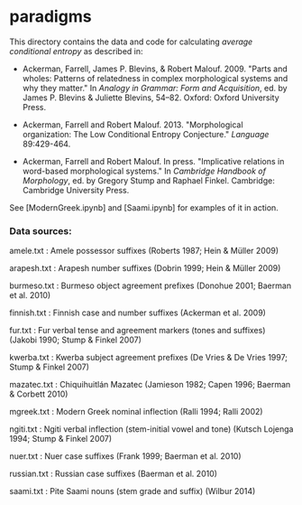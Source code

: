paradigms
=========

This directory contains the data and code for calculating *average conditional entropy* as described in:

* Ackerman, Farrell, James P. Blevins, & Robert Malouf. 2009. "Parts and wholes: Patterns of relatedness in complex morphological systems and why they matter." In *Analogy in Grammar: Form and Acquisition*, ed. by James P. Blevins & Juliette Blevins, 54–82. Oxford: Oxford University Press.

* Ackerman, Farrell and Robert Malouf. 2013. "Morphological organization: The Low Conditional Entropy Conjecture." *Language* 89:429-464.

* Ackerman, Farrell and Robert Malouf. In press. "Implicative relations in word-based morphological systems." In *Cambridge Handbook of Morphology*, ed. by Gregory Stump and Raphael Finkel. Cambridge: Cambridge University Press.

See [ModernGreek.ipynb] and [Saami.ipynb] for examples of it in action.

### Data sources:

amele.txt
:	Amele possessor suffixes (Roberts 1987; Hein & Müller 2009)

arapesh.txt
:	Arapesh number suffixes (Dobrin 1999; Hein & Müller 2009)

burmeso.txt
:	Burmeso object agreement prefixes (Donohue 2001; Baerman et al. 2010)

finnish.txt
:	Finnish case and number suffixes (Ackerman et al. 2009)

fur.txt
:	Fur verbal tense and agreement markers (tones and suffixes) (Jakobi 1990; Stump & Finkel 2007)

kwerba.txt
:	Kwerba subject agreement prefixes (De Vries & De Vries 1997; Stump & Finkel 2007)

mazatec.txt
:	Chiquihuitlán Mazatec (Jamieson 1982; Capen 1996; Baerman & Corbett 2010)

mgreek.txt
:	Modern Greek nominal inflection (Ralli 1994; Ralli 2002)

ngiti.txt
:	Ngiti verbal inflection (stem-initial vowel and tone) (Kutsch Lojenga 1994; Stump & Finkel 2007)

nuer.txt
:	Nuer case suffixes (Frank 1999; Baerman et al. 2010)

russian.txt
:	Russian case suffixes (Baerman et al. 2010)

saami.txt
:   Pite Saami nouns (stem grade and suffix) (Wilbur 2014)
